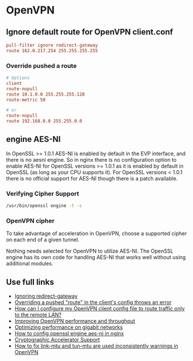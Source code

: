 # OpenVPN

## Ignore default route for OpenVPN client.conf

```conf
pull-filter ignore redirect-gateway
route 162.0.217.254 255.255.255.255
```

### Override pushed a route

```conf
# Options
client
route-nopull
route 10.1.0.0 255.255.255.128
route-metric 50

# or
route-nopull
route 192.168.0.0 255.255.0.0
```

## engine AES-NI

In OpenSSL >= 1.0.1 AES-NI is enabled by default in the EVP interface, and there is no aesni engine. So in nginx there is no configuration option to enable AES-NI for OpenSSL versions >= 1.0.1 as it is enabled by default in OpenSSL (as long as your CPU supports it). For OpenSSL versions < 1.0.1 there is no official support for AES-NI though there is a patch available.

### Verifying Cipher Support

```bash
/usr/bin/openssl engine -t -c
```

### OpenVPN cipher

To take advantage of acceleration in OpenVPN, choose a supported cipher on each end of a given tunnel.

Nothing needs selected for OpenVPN to utilize AES-NI. The OpenSSL engine has its own code for handling AES-NI that works well without using additional modules.

## Use full links

- [Ignoring redirect-gateway](https://community.openvpn.net/openvpn/wiki/IgnoreRedirectGateway)
- [Overriding a pushed "route" in the client's config throws an error](https://openvpn.net/faq/overriding-a-pushed-route-in-the-clients-config-throws-an-error/)
- [How can I configure my OpenVPN client config file to route traffic only to the remote LAN?](https://unix.stackexchange.com/questions/626037/how-can-i-configure-my-openvpn-client-config-file-to-route-traffic-only-to-the-r)
- [Improving OpenVPN performance and throughput](https://haydenjames.io/improving-openvpn-performance-and-throughput/)
- [Optimizing performance on gigabit networks](https://community.openvpn.net/openvpn/wiki/Gigabit_Networks_Linux)
- [How to config openssl engine aes-ni in nginx](https://stackoverflow.com/questions/28939825/how-to-config-openssl-engine-aes-ni-in-nginx)
- [Cryptographic Accelerator Support](https://docs.netgate.com/pfsense/en/latest/hardware/cryptographic-accelerators.html)
- [How to fix link-mtu and tun-mtu are used inconsistently warnings in OpenVPN](https://itecnotes.com/server/openvpn-how-to-fix-link-mtu-and-tun-mtu-are-used-inconsistently-warnings-in-openvpn/)
